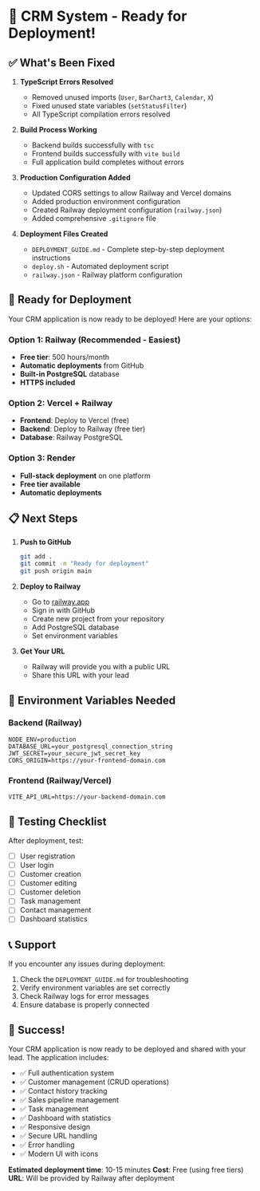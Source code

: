 # 🚀 CRM System - Ready for Deployment!

## ✅ What's Been Fixed

1. **TypeScript Errors Resolved**
   - Removed unused imports (`User`, `BarChart3`, `Calendar`, `X`)
   - Fixed unused state variables (`setStatusFilter`)
   - All TypeScript compilation errors resolved

2. **Build Process Working**
   - Backend builds successfully with `tsc`
   - Frontend builds successfully with `vite build`
   - Full application build completes without errors

3. **Production Configuration Added**
   - Updated CORS settings to allow Railway and Vercel domains
   - Added production environment configuration
   - Created Railway deployment configuration (`railway.json`)
   - Added comprehensive `.gitignore` file

4. **Deployment Files Created**
   - `DEPLOYMENT_GUIDE.md` - Complete step-by-step deployment instructions
   - `deploy.sh` - Automated deployment script
   - `railway.json` - Railway platform configuration

## 🎯 Ready for Deployment

Your CRM application is now ready to be deployed! Here are your options:

### Option 1: Railway (Recommended - Easiest)
- **Free tier**: 500 hours/month
- **Automatic deployments** from GitHub
- **Built-in PostgreSQL** database
- **HTTPS included**

### Option 2: Vercel + Railway
- **Frontend**: Deploy to Vercel (free)
- **Backend**: Deploy to Railway (free tier)
- **Database**: Railway PostgreSQL

### Option 3: Render
- **Full-stack deployment** on one platform
- **Free tier available**
- **Automatic deployments**

## 📋 Next Steps

1. **Push to GitHub**
   ```bash
   git add .
   git commit -m "Ready for deployment"
   git push origin main
   ```

2. **Deploy to Railway**
   - Go to [railway.app](https://railway.app)
   - Sign in with GitHub
   - Create new project from your repository
   - Add PostgreSQL database
   - Set environment variables

3. **Get Your URL**
   - Railway will provide you with a public URL
   - Share this URL with your lead

## 🔧 Environment Variables Needed

### Backend (Railway)
```
NODE_ENV=production
DATABASE_URL=your_postgresql_connection_string
JWT_SECRET=your_secure_jwt_secret_key
CORS_ORIGIN=https://your-frontend-domain.com
```

### Frontend (Railway/Vercel)
```
VITE_API_URL=https://your-backend-domain.com
```

## 🧪 Testing Checklist

After deployment, test:
- [ ] User registration
- [ ] User login
- [ ] Customer creation
- [ ] Customer editing
- [ ] Customer deletion
- [ ] Task management
- [ ] Contact management
- [ ] Dashboard statistics

## 📞 Support

If you encounter any issues during deployment:
1. Check the `DEPLOYMENT_GUIDE.md` for troubleshooting
2. Verify environment variables are set correctly
3. Check Railway logs for error messages
4. Ensure database is properly connected

## 🎉 Success!

Your CRM application is now ready to be deployed and shared with your lead. The application includes:

- ✅ Full authentication system
- ✅ Customer management (CRUD operations)
- ✅ Contact history tracking
- ✅ Sales pipeline management
- ✅ Task management
- ✅ Dashboard with statistics
- ✅ Responsive design
- ✅ Secure URL handling
- ✅ Error handling
- ✅ Modern UI with icons

**Estimated deployment time**: 10-15 minutes
**Cost**: Free (using free tiers)
**URL**: Will be provided by Railway after deployment 